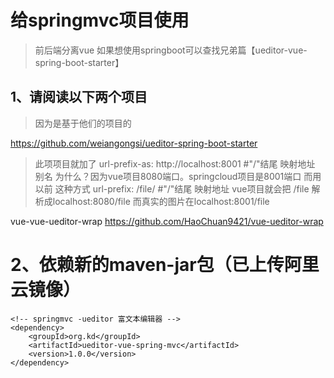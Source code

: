 # 给springmvc项目使用 
> 前后端分离vue
> 如果想使用springboot可以查找兄弟篇【ueditor-vue-spring-boot-starter】

## 1、请阅读以下两个项目

> 因为是基于他们的项目的

https://github.com/weiangongsi/ueditor-spring-boot-starter

>此项项目就加了
url-prefix-as: http://localhost:8001 #"/"结尾 映射地址 别名
为什么？因为vue项目8080端口。springcloud项目是8001端口
而用以前 这种方式 url-prefix: /file/ #"/"结尾 映射地址 
vue项目就会把 /file 解析成localhost:8080/file
而真实的图片在localhost:8001/file


vue-vue-ueditor-wrap
https://github.com/HaoChuan9421/vue-ueditor-wrap




# 2、依赖新的maven-jar包（已上传阿里云镜像）


    <!-- springmvc -ueditor 富文本编辑器 -->
    <dependency>
        <groupId>org.kd</groupId>
        <artifactId>ueditor-vue-spring-mvc</artifactId>
        <version>1.0.0</version>
    </dependency>




